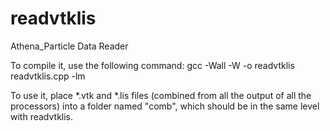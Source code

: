 readvtklis
==========

Athena_Particle Data Reader

To compile it, use the following command:
gcc -Wall -W -o readvtklis readvtklis.cpp -lm

To use it, place *.vtk and *.lis files (combined from all the output of all the processors) into a folder named "comb", which should be in the same level with readvtklis.
